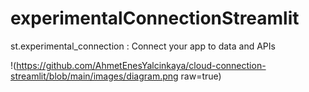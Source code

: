 # experimentalConnectionStreamlit

st.experimental_connection : Connect your app to data and APIs

!(https://github.com/AhmetEnesYalcinkaya/cloud-connection-streamlit/blob/main/images/diagram.png raw=true)
